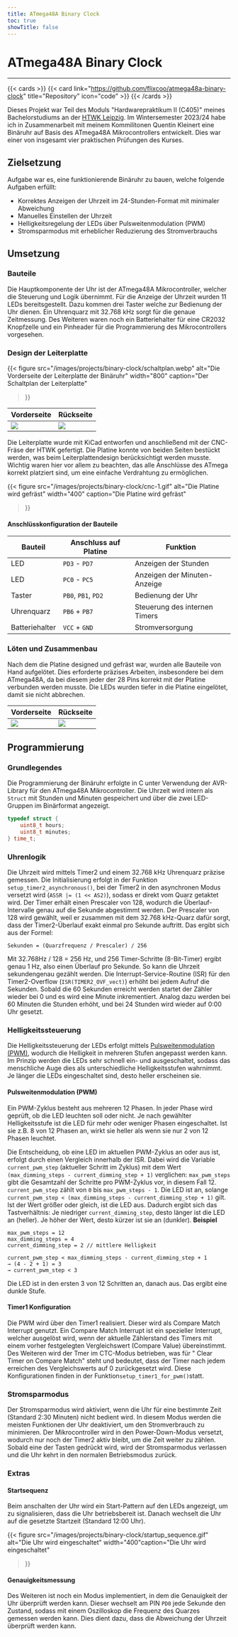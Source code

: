 ```yaml
---
title: ATmega48A Binary Clock
toc: true
showTitle: false
---
```


# ATmega48A Binary Clock

---

{{< cards >}}
{{< card link="https://github.com/flixcoo/atmega48a-binary-clock" title="Repository" icon="code" >}}
{{< /cards >}}

Dieses Projekt war Teil des Moduls "Hardwarepraktikum II (C405)" meines Bachelorstudiums an
der [HTWK Leipzig](https://htwk-leipzig.de). Im Wintersemester 2023/24 habe ich in Zusammenarbeit mit meinem
Kommilitonen Quentin Kleinert eine Binäruhr auf Basis des ATmega48A Mikrocontrollers entwickelt. Dies war einer von
insgesamt vier praktischen Prüfungen des Kurses.

## Zielsetzung

Aufgabe war es, eine funktionierende Binäruhr zu bauen, welche folgende Aufgaben erfüllt:

- Korrektes Anzeigen der Uhrzeit im 24-Stunden-Format mit minimaler Abweichung
- Manuelles Einstellen der Uhrzeit
- Helligkeitsregelung der LEDs über Pulsweitenmodulation (PWM)
- Stromsparmodus mit erheblicher Reduzierung des Stromverbrauchs

## Umsetzung

### Bauteile

Die Hauptkomponente der Uhr ist der ATmega48A Mikrocontroller, welcher die Steuerung und Logik übernimmt. Für die
Anzeige der Uhrzeit wurden 11 LEDs bereitsgestellt. Dazu kommen drei Taster welche zur Bedienung der Uhr dienen. Ein
Uhrenquarz mit 32.768 kHz sorgt für die genaue Zeitmessung. Des Weiteren waren noch ein Batteriehalter für eine CR2032
Knopfzelle und ein Pinheader für die Programmierung des Mikrocontrollers vorgesehen.

### Design der Leiterplatte

{{< figure
src="/images/projects/binary-clock/schaltplan.webp"
alt="Die Vorderseite der Leiterplatte der Binäruhr"
width="800"
caption="Der Schaltplan der Leiterplatte"
>}}

| Vorderseite                                             | Rückseite                                              |
|---------------------------------------------------------|--------------------------------------------------------|
| ![](/images/projects/binary-clock/pcb_vorderseite.webp) | ![](/images/projects/binary-clock/pcb_rueckseite.webp) |

Die Leiterplatte wurde mit KiCad entworfen und anschließend mit der CNC-Fräse der HTWK gefertigt. Die Platine konnte
von beiden Seiten bestückt werden, was beim Leiterplattendesign berücksichtigt werden musste. Wichtig waren hier vor
allem zu beachten, das alle Anschlüsse des ATmega korrekt platziert sind, um eine einfache Verdrahtung zu ermöglichen.

{{< figure
src="/images/projects/binary-clock/cnc-1.gif"
alt="Die Platine wird gefräst"
width="400"
caption="Die Platine wird gefräst"
>}}

#### Anschlüsskonfiguration der Bauteile

| Bauteil        | Anschluss auf Platine | Funktion                      |
|----------------|-----------------------|-------------------------------|
| LED            | `PD3` - `PD7`         | Anzeigen der Stunden          |
| LED            | `PC0` - `PC5`         | Anzeigen der Minuten-Anzeige  |
| Taster         | `PB0`, `PB1`, `PD2`   | Bedienung der Uhr             |
| Uhrenquarz     | `PB6` + `PB7`         | Steuerung des internen Timers |
| Batteriehalter | `VCC` + `GND`         | Stromversorgung               |

### Löten und Zusammenbau

Nach dem die Platine designed und gefräst war, wurden alle Bauteile von Hand aufgelötet. Dies erforderte präzises
Arbeiten, insbesondere bei dem ATmega48A, da bei diesem jeder der 28 Pins korrekt mit der Platine verbunden werden
musste. Die LEDs wurden tiefer in die Platine eingelötet, damit sie nicht abbrechen.

| Vorderseite                                                 | Rückseite                                                  |
|-------------------------------------------------------------|------------------------------------------------------------|
| ![](/images/projects/binary-clock/platine_vorderseite.webp) | ![](/images/projects/binary-clock/platine_rueckseite.webp) |

## Programmierung

### Grundlegendes

Die Programmierung der Binäruhr erfolgte in C unter Verwendung der AVR-Library für den ATmega48A Mikrocontroller. Die
Uhrzeit wird intern als `Struct` mit Stunden und Minuten gespeichert und über die zwei LED-Gruppen im Binärformat
angezeigt.

```C
typedef struct {
    uint8_t hours;
    uint8_t minutes;
} time_t;
```

### Uhrenlogik

Die Uhrzeit wird mittels Timer2 und einem 32.768 kHz Uhrenquarz präzise gemessen. Die Initialisierung erfolgt in der
Funktion `setup_timer2_asynchronous()`, bei der Timer2 in den asynchronen Modus versetzt wird (`ASSR |= (1 << AS2)`),
sodass er direkt vom Quarz getaktet wird. Der Timer erhält einen Prescaler von 128, wodurch
die Überlauf-Intervalle genau auf die Sekunde abgestimmt werden. Der Prescaler von 128 wird gewählt, weil er zusammen
mit dem 32.768 kHz-Quarz dafür sorgt, dass der Timer2-Überlauf exakt einmal pro Sekunde auftritt. Das ergibt sich aus
der Formel:

```
Sekunden = (Quarzfrequenz / Prescaler) / 256
```

Mit 32.768Hz / 128 = 256 Hz, und 256 Timer-Schritte (8-Bit-Timer) ergibt genau 1 Hz, also einen Überlauf pro Sekunde. So
kann die Uhrzeit sekundengenau gezählt werden.
Die Interrupt-Service-Routine (ISR) für den Timer2-Overflow (`ISR(TIMER2_OVF_vect)`) erhöht bei jedem Aufruf die
Sekunden. Sobald die 60 Sekunden erreicht werden
startet der Zähler wieder bei 0 und es wird eine Minute inkrementiert. Analog dazu werden bei 60
Minuten die Stunden erhöht, und bei 24 Stunden wird wieder auf 0:00 Uhr gesetzt.

### Helligkeitssteuerung

Die Helligkeitssteuerung der LEDs erfolgt
mittels [Pulsweitenmodulation (PWM)](https://de.wikipedia.org/wiki/Pulsdauermodulation), wodurch die Helligkeit in
mehreren Stufen
angepasst werden kann. Im Prinzip werden die LEDs sehr schnell ein- und ausgeschaltet, sodass das menschliche Auge
dies als unterschiedliche Helligkeitsstufen wahrnimmt. Je länger die LEDs eingeschaltet sind, desto heller erscheinen
sie.

#### Pulsweitenmodulation (PWM)

Ein PWM-Zyklus besteht aus mehreren 12 Phasen. In jeder Phase wird geprüft, ob die LED leuchten soll
oder nicht. Je nach gewählter Helligkeitsstufe ist die LED für mehr oder weniger Phasen eingeschaltet.
Ist sie z.B. 8 von 12 Phasen an, wirkt sie heller als wenn sie nur 2 von 12 Phasen leuchtet.

Die Entscheidung, ob eine LED im aktuellen PWM-Zyklus an oder aus ist, erfolgt durch einen Vergleich innerhalb der ISR.
Dabei wird die Variable `current_pwm_step` (aktueller Schritt im Zyklus) mit dem Wert `(max_dimming_steps -
current_dimming_step + 1)` verglichen:
`max_pwm_steps` gibt die Gesamtzahl der Schritte pro PWM-Zyklus vor, in diesem Fall 12.
`current_pwm_step` zählt von `0` bis `max_pwm_steps - 1`.
Die LED ist an, solange `current_pwm_step < (max_dimming_steps - current_dimming_step + 1)` gilt.
Ist der Wert größer oder gleich, ist die LED aus.
Dadurch ergibt sich das Tastverhältnis: Je niedriger `current_dimming_step`, desto länger ist die LED an (heller). Je
höher der Wert, desto kürzer ist sie an (dunkler).
**Beispiel**

```
max_pwm_steps = 12 
max_dimming_steps = 4 
current_dimming_step = 2 // mittlere Helligkeit

current_pwm_step < max_dimming_steps - current_dimming_step + 1
→ (4 - 2 + 1) = 3
→ current_pwm_step < 3
```

Die LED ist in den ersten 3 von 12 Schritten an, danach aus. Das ergibt eine dunkle Stufe.

#### Timer1 Konfiguration

Die PWM wird über den Timer1 realisiert. Dieser wird als Compare Match Interrupt genutzt. Ein Compare Match Interrupt
ist ein spezieller Interrupt, welcher ausgelöst wird, wenn der aktuelle Zählerstand des Timers mit einem vorher
festgelegten Vergleichswert (Compare Value) übereinstimmt. Des Weiteren wird der Tmer im CTC-Modus betrieben, was für "
Clear Timer on Compare Match" steht und bedeutet, dass der Timer nach jedem erreichen des Vergleichswerts auf 0
zurückgesetzt wird. Diese Konfigurationen finden in der Funktion`setup_timer1_for_pwm()`statt.

### Stromsparmodus

Der Stromsparmodus wird aktiviert, wenn die Uhr für eine bestimmte Zeit (Standard 2:30 Minuten) nicht bedient wird. In
diesem
Modus werden die meisten Funktionen der Uhr deaktiviert, um den Stromverbrauch zu minimieren. Der Mikrocontroller
wird in den Power-Down-Modus versetzt, wodurch nur noch der Timer2 aktiv bleibt, um die Zeit weiter zu zählen. Sobald
eine der
Tasten gedrückt wird, wird der Stromsparmodus verlassen und die Uhr kehrt in den normalen Betriebsmodus zurück.

### Extras

#### Startsequenz

Beim anschalten der Uhr wird ein Start-Pattern auf den LEDs angezeigt, um zu signalisieren, dass die Uhr betriebsbereit
ist. Danach wechselt die Uhr auf die gesetzte Startzeit (Standard 12:00 Uhr).

{{< figure
src="/images/projects/binary-clock/startup_sequence.gif"
alt="Die Uhr wird eingeschaltet"
width="400"caption="Die Uhr wird eingeschaltet"
>}}

#### Genauigkeitsmessung

Des Weiteren ist noch ein Modus implementiert, in dem die Genauigkeit der Uhr überprüft werden kann. Dieser wechselt
am PIN `PD0` jede Sekunde den Zustand, sodass mit einem Oszilloskop die Frequenz des Quarzes gemessen werden kann.
Dies dient dazu, dass die Abweichung der Uhrzeit überprüft werden kann.

